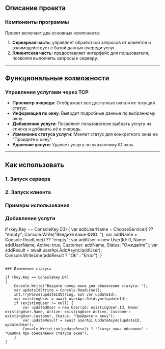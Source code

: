 
## Описание проекта

### Компоненты программы

Проект включает два основных компонента:

1. **Серверная часть**: управляет обработкой запросов от клиентов и взаимодействует с базой данных очереди услуг.
2. **Клиентская часть**: предоставляет интерфейс для пользователя, позволяя выполнять запросы к серверу.

---

## Функциональные возможности

### Управление услугами через TCP

- **Просмотр очереди**: Отображает все доступные окна и их текущий статус.
- **Информация по окну**: Выводит подробные данные по выбранному окну.
- **Добавление услуги**: Позволяет пользователю выбрать услугу из списка и добавить её в очередь.
- **Изменение статуса услуги**: Меняет статус для конкретного окна на "Пройдите к окну".
- **Удаление услуги**: Удаляет услугу по указанному ID окна.

---

## Как использовать

### 1. Запуск сервера

### 2. Запуск клиента

### Примеры использования

### Добавление услуги

if (key.Key == ConsoleKey.D3) 
{
    var addUserName = ChooseService() ?? "empty";
    Console.Write("Введите ваше ФИО: ");
    var addName = Console.ReadLine() ?? "empty";
    var addUser = new User(Id: 0, Name: addUserName, Active: true, Customer: addName, Status: "Ожидайте");
    var addResult = await userApi.AddAsync(addUser);
    Console.WriteLine(addResult ? "Ok" : "Error");
}
```

### Изменение статуса

if (key.Key == ConsoleKey.D4) 
{
    Console.Write("Введите номер окна для обновления статуса: ");
    var updateIdString = Console.ReadLine();
    int.TryParse(updateIdString, out var updateId);
    var existingUser = await userApi.GetAsync(updateId);
    if (existingUser != null) {
        var updatedUser = new User(Id: existingUser.Id, Name: existingUser.Name, Active: existingUser.Active, Customer: existingUser.Customer, Status: "Пройдите к окну");
        var updateResult = await userApi.UpdateAsync(updateId, updatedUser);
        Console.WriteLine(updateResult ? "Статус окна обновлен" : "Ошибка при обновлении статуса окна");
    }
}
```

